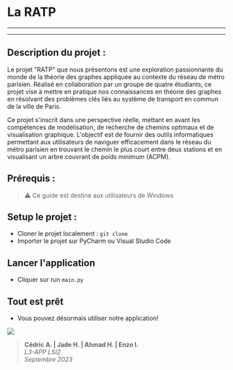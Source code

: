 La RATP 
===================

-------------------

-------------------

## Description du projet :

Le projet "RATP" que nous présentons est une exploration passionnante du monde de la théorie des graphes appliquée au contexte du réseau de métro parisien. Réalisé en collaboration par un groupe de quatre étudiants, ce projet vise à mettre en pratique nos connaissances en théorie des graphes en résolvant des problèmes clés liés au système de transport en commun de la ville de Paris. 

 

Ce projet s'inscrit dans une perspective réelle, mettant en avant les compétences de modélisation, de recherche de chemins optimaux et de visualisation graphique. L'objectif est de fournir des outils informatiques permettant aux utilisateurs de naviguer efficacement dans le réseau du métro parisien en trouvant le chemin le plus court entre deux stations et en visualisant un arbre couvrant de poids minimum (ACPM). 

 

## Prérequis :

>⚠️ Ce guide est destiné aux utilisateurs de Windows


## Setup le projet : 
+ Cloner le projet localement : `git clone`
+ Importer le projet sur PyCharm ou Visual Studio Code


## Lancer l'application
+ Cliquer sur run `main.py`


## Tout est prêt
+ Vous pouvez désormais utiliser notre application!

<p>
    <img src="https://img.shields.io/badge/Python-3.10-blue?style=for-the-badge&logo=python)](https://www.python.org/downloads/release/python-3100/"
</p>

> **Cédric A. | Jade H. | Ahmad H. | Enzo I.** <br>
> *L3-APP LSI2* <br>
> *Septembre 2023* <br>